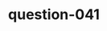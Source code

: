 ---
layout: question
title: question-041
number: 41
question: Name a word or phrase that starts with the word "Pop."
answer1: Goes the weasel | 42
answer2: Corn | 23
answer3: Tart | 15
answer4: Star | 11
answer5:
answer6:
answer7:
answer8:
answer9:
answer10:
---